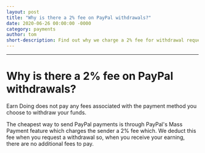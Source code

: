 ```yaml
---
layout: post
title: "Why is there a 2% fee on PayPal withdrawals?"
date: 2020-06-26 00:00:00 -0000
category: payments
author: tom
short-description: Find out why we charge a 2% fee for withdrawal requests for PayPal.
---
```


-----

# Why is there a 2% fee on PayPal withdrawals?

Earn Doing does not pay any fees associated with the payment method you choose to withdraw your funds. 

The cheapest way to send PayPal payments is through PayPal's Mass Payment feature which charges the sender a 2% fee which. We deduct this fee when you request a withdrawal so, when you receive your earning, there are no additional fees to pay.